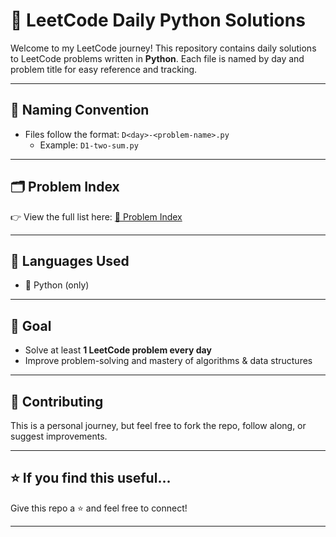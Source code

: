 # 🧠 LeetCode Daily Python Solutions

Welcome to my LeetCode journey! This repository contains daily solutions to LeetCode problems written in **Python**. Each file is named by day and problem title for easy reference and tracking.

---

## 📌 Naming Convention

- Files follow the format: `D<day>-<problem-name>.py`
  - Example: `D1-two-sum.py`

---

## 🗂️ Problem Index

👉 View the full list here: [📘 Problem Index](./INDEX.md)

---

## 🚀 Languages Used

- 🐍 Python (only)

---

## 🎯 Goal

- Solve at least **1 LeetCode problem every day**
- Improve problem-solving and mastery of algorithms & data structures

---

## 🤝 Contributing

This is a personal journey, but feel free to fork the repo, follow along, or suggest improvements.

---

## ⭐️ If you find this useful...

Give this repo a ⭐️ and feel free to connect!

---
